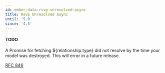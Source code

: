 ```yaml
---
id: ember-data:rsvp-unresolved-async
title: Rsvp Unresolved Async
until: '5.0'
since: '4.5'
---
```


#### TODO

A Promise for fetching ${relationship.type} did not resolve by the time your model was destroyed. This will error in a future release.

[RFC 846](https://rfcs.emberjs.com/id/0846-ember-data-deprecate-proxies)
